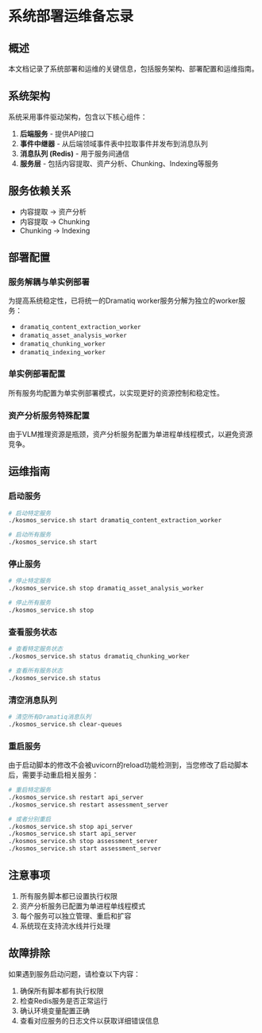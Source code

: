 # 系统部署运维备忘录

## 概述

本文档记录了系统部署和运维的关键信息，包括服务架构、部署配置和运维指南。

## 系统架构

系统采用事件驱动架构，包含以下核心组件：

1. **后端服务** - 提供API接口
2. **事件中继器** - 从后端领域事件表中拉取事件并发布到消息队列
3. **消息队列 (Redis)** - 用于服务间通信
4. **服务层** - 包括内容提取、资产分析、Chunking、Indexing等服务

## 服务依赖关系

- 内容提取 → 资产分析
- 内容提取 → Chunking
- Chunking → Indexing

## 部署配置

### 服务解耦与单实例部署

为提高系统稳定性，已将统一的Dramatiq worker服务分解为独立的worker服务：

- `dramatiq_content_extraction_worker`
- `dramatiq_asset_analysis_worker`
- `dramatiq_chunking_worker`
- `dramatiq_indexing_worker`

### 单实例部署配置

所有服务均配置为单实例部署模式，以实现更好的资源控制和稳定性。

### 资产分析服务特殊配置

由于VLM推理资源是瓶颈，资产分析服务配置为单进程单线程模式，以避免资源竞争。

## 运维指南

### 启动服务

```bash
# 启动特定服务
./kosmos_service.sh start dramatiq_content_extraction_worker

# 启动所有服务
./kosmos_service.sh start
```

### 停止服务

```bash
# 停止特定服务
./kosmos_service.sh stop dramatiq_asset_analysis_worker

# 停止所有服务
./kosmos_service.sh stop
```

### 查看服务状态

```bash
# 查看特定服务状态
./kosmos_service.sh status dramatiq_chunking_worker

# 查看所有服务状态
./kosmos_service.sh status
```

### 清空消息队列

```bash
# 清空所有Dramatiq消息队列
./kosmos_service.sh clear-queues
```

### 重启服务

由于启动脚本的修改不会被uvicorn的reload功能检测到，当您修改了启动脚本后，需要手动重启相关服务：

```bash
# 重启特定服务
./kosmos_service.sh restart api_server
./kosmos_service.sh restart assessment_server

# 或者分别重启
./kosmos_service.sh stop api_server
./kosmos_service.sh start api_server
./kosmos_service.sh stop assessment_server
./kosmos_service.sh start assessment_server
```

## 注意事项

1. 所有服务脚本都已设置执行权限
2. 资产分析服务已配置为单进程单线程模式
3. 每个服务可以独立管理、重启和扩容
4. 系统现在支持流水线并行处理

## 故障排除

如果遇到服务启动问题，请检查以下内容：

1. 确保所有脚本都有执行权限
2. 检查Redis服务是否正常运行
3. 确认环境变量配置正确
4. 查看对应服务的日志文件以获取详细错误信息